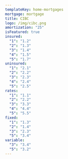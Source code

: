 ```yaml
---
templateKey: home-mortgages
mortgage: mortgage
title: CIBC
logo: /img/cibc.png
amortization: "25"
isFeatured: true
insured:
  "1": "1.2"
  "2": "1.3"
  "3": "1.4"
  "4": "1.5"
  "5": "1.7"
uninsured:
  "1": "2.1"
  "2": "2.2"
  "3": "2.3"
  "4": "2.4"
  "5": "2.5"
rates:
  "1": "1.1"
  "2": "2.2"
  "3": "3.3"
  "4": "4.4"
  "5": "5.5"
fixed:
  "1": "1.3"
  "2": "1.4"
  "3": "2.3"
  "5": "3.4"
variable:
  "3": "3.4"
  "5": "3.2"
---
```

